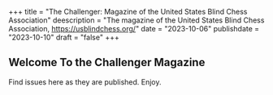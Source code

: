 +++ 
title = "The Challenger: Magazine of the United States Blind Chess Association"
deescription = "The magazine of the United States Blind Chess Association, <https://usblindchess.org/>"
date = "2023-10-06"
publishdate = "2023-10-10" 
draft = "false"
+++

## Welcome To the Challenger Magazine

Find issues here as they are published. Enjoy.


